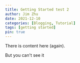 ```yaml
---
title: Getting Started test 2
author: Jim Zhu
date: 2021-12-10
categories: [Blogging, Tutorial]
tags: [getting started]
pin: true
---
```


There is content here (again).

<!-- more -->

But you can't see it
